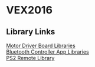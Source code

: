 # VEX2016  
## Library Links  
[Motor Driver Board Libraries](https://learn.adafruit.com/adafruit-motor-shield-v2-for-arduino/install-software)  
[Bluetooth Controller App Libraries](https://github.com/CainZ/GoBle/)  
[PS2 Remote Library](https://github.com/open-electronics/SnowPlowRobot/tree/master/PS2Library/Shield_PS2)
